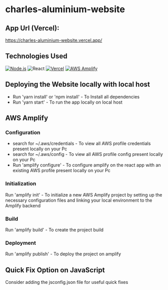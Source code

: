 # charles-aluminium-website

## App Url (Vercel):
https://charles-aluminium-website.vercel.app/

## Technologies Used
[![Node.js](https://img.shields.io/badge/Node.js-%2343853D.svg?logo=node.js&logoColor=white)](https://nodejs.org/)
![React](https://img.shields.io/badge/react-%2320232a.svg?logo=react&logoColor=%2361DAFB)
[![Vercel](https://img.shields.io/badge/Vercel-%23000000.svg?logo=vercel&logoColor=white)](https://vercel.com)
[![AWS Amplify](https://img.shields.io/badge/AWS%20Amplify-%23FF9900.svg?logo=Amazon%20AWS&logoColor=white)](https://aws.amazon.com/amplify/)

## Deploying the Website locally with local host
- Run 'yarn install' or 'npm install' - To Install all dependencies
- Run 'yarn start' - To run the app locally on local host

## AWS Amplify
### Configuration
- search for ~/.aws/credentials - To view all AWS profile credentials present locally on your Pc
- search for ~/.aws/config - To view all AWS profile config present locally on your Pc
- Run 'amplify configure' - To configure amplify on the react app with an existing AWS profile present locally on your Pc

### Initialization
Run 'amplify init' - To initialize a new AWS Amplify project by setting up the necessary configuration files and linking your local environment to the Amplify backend

### Build
Run 'amplify build' - To create the project build

### Deployment
Run 'amplify publish' - To deploy the project on amplify

## Quick Fix Option on JavaScript
Consider adding the jsconfig.json file for useful quick fixes